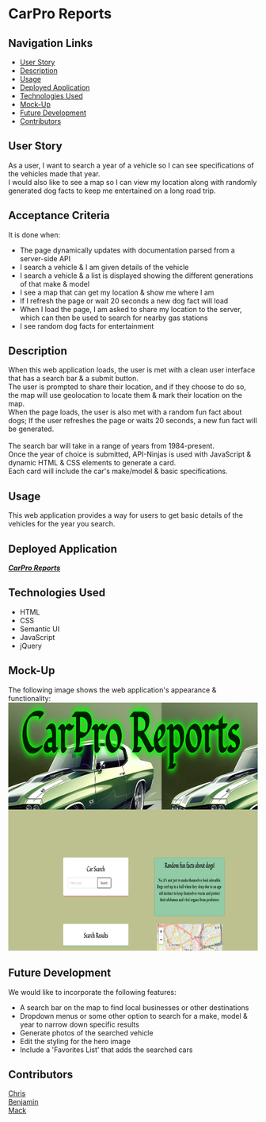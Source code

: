 # CarPro Reports

## Navigation Links

+ [User Story](#user-story)
+ [Description](#description)
+ [Usage](#usage)
+ [Deployed Application](#deployed-application)
+ [Technologies Used](#technologies-used) 
+ [Mock-Up](#mock-up)
+ [Future Development](#future-development)
+ [Contributors](#contributors)

## User Story

As a user, I want to search a year of a vehicle so I can see specifications of the vehicles made that year. <br>
I would also like to see a map so I can view my location along with randomly generated dog facts to keep me entertained on a long road trip.


## Acceptance Criteria
It is done when:

<ul>
<li>The page dynamically updates with documentation parsed from a server-side API</li>
<li>I search a vehicle & I am given details of the vehicle</li>
<li>I search a vehicle & a list is displayed showing the different generations of that make & model</li>
<li>I see a map that can get my location & show me where I am</li>
<li>If I refresh the page or wait 20 seconds a new dog fact will load</li>
<li>When I load the page, I am asked to share my location to the server, which can then be used to search for nearby gas stations</li>
<li>I see random dog facts for entertainment</li>
</ul>

## Description
When this web application loads, the user is met with a clean user interface that has a search bar & a submit button. <br>
The user is prompted to share their location, and if they choose to do so, the map will use geolocation to locate them & mark their location on the map. <br>
When the page loads, the user is also met with a random fun fact about dogs; If the user refreshes the page or waits 20 seconds, a new fun fact will be generated.<br>
<br>
The search bar will take in a range of years from 1984-present.<br>
Once the year of choice is submitted, API-Ninjas is used with JavaScript & dynamic HTML & CSS elements to generate a card. <br>
Each card will include the car's make/model & basic specifications. <br>

## Usage
This web application provides a way for users to get basic details of the vehicles for the year you search.<br> 

## Deployed Application
<a href="https://chriscodinghub.github.io/CarPro-Reports/">***CarPro Reports***</a>

## Technologies Used
+ HTML
+ CSS
+ Semantic UI
+ JavaScript
+ jQuery

## Mock-Up
The following image shows the web application's appearance & functionality:<br>
<img src="./images/mockup.png" alt="Screenshot of web app" width="800" height="500">

## Future Development
We would like to incorporate the following features:
+ A search bar on the map to find local businesses or other destinations
+ Dropdown menus or some other option to search for a make, model & year to narrow down specific results
+ Generate photos of the searched vehicle
+ Edit the styling for the hero image
+ Include a 'Favorites List' that adds the searched cars 

## Contributors
[Chris](https://github.com/chriscodinghub) <br>
[Benjamin](https://github.com/bjpippenger) <br>
[Mack](https://github.com/techmack92) 
